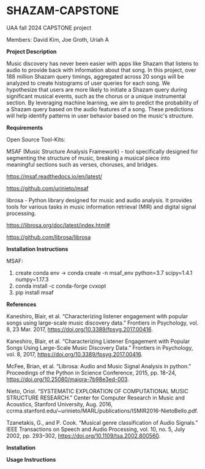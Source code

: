 # SHAZAM-CAPSTONE
UAA fall 2024 CAPSTONE project

Members: David Kim, Joe Groth, Uriah A

**Project Description**

Music discovery has never been easier with apps like Shazam that listens to audio to provide back with information about that song. In this project, over 188 million Shazam query timings, aggregated across 20 songs will be analyzed to create histograms of user queries for each song. We hypothesize that users are more likely to initiate a Shazam query during significant musical events, such as the chorus or a unique instrumental section. By leveraging machine learning, we aim to predict the probability of a Shazam query based on the audio features of a song. These predictions will help identify patterns in user behavior based on the music's structure.

**Requirements**

Open Source Tool-Kits:

MSAF (Music Structure Analysis Framework) - tool specifically designed for segmenting the structure of music, breaking a musical piece into meaningful sections such as verses, choruses, and bridges.

https://msaf.readthedocs.io/en/latest/

https://github.com/urinieto/msaf

librosa - Python library designed for music and audio analysis. It provides tools for various tasks in music information retrieval (MIR) and digital signal processing.

https://librosa.org/doc/latest/index.html#

https://github.com/librosa/librosa

**Installation Instructions**

MSAF:

1. create conda env -> conda create -n msaf_env python=3.7 scipy=1.4.1 numpy=1.17.3
2. conda install -c conda-forge cvxopt
3. pip install msaf


**References**

Kaneshiro, Blair, et al. “Characterizing listener engagement with popular songs using large-scale music discovery data.” Frontiers in Psychology, vol. 8, 23 Mar. 2017, https://doi.org/10.3389/fpsyg.2017.00416.

Kaneshiro, Blair, et al. “Characterizing Listener Engagement with Popular Songs Using Large-Scale Music Discovery Data.” Frontiers in Psychology, vol. 8, 2017, https://doi.org/10.3389/fpsyg.2017.00416.

McFee, Brian, et al. “Librosa: Audio and Music Signal Analysis in python.” Proceedings of the Python in Science Conference, 2015, pp. 18–24, https://doi.org/10.25080/majora-7b98e3ed-003.

Nieto, Oriol. “SYSTEMATIC EXPLORATION OF COMPUTATIONAL MUSIC  STRUCTURE RESEARCH.” Center for Computer Research in Music and Acoustics, Stanford University, Aug. 2016, ccrma.stanford.edu/~urinieto/MARL/publications/ISMIR2016-NietoBello.pdf.

Tzanetakis, G., and P. Cook. “Musical genre classification of Audio Signals.” IEEE Transactions on Speech and Audio Processing, vol. 10, no. 5, July 2002, pp. 293–302, https://doi.org/10.1109/tsa.2002.800560. 

**Installation**


**Usage Instructions**



